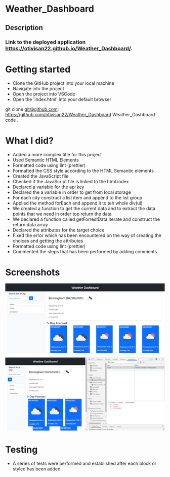 # Weather_Dashboard

## Description

### Link to the deployed application https://otivisan22.github.io/Weather_Dashboard/.

# Getting started

- Clone the GitHub project into your local machine
- Navigate into the project
- Open the project into VSCode
- Open the 'index.html' into your default browser

git clone git@github.com: https://github.com/otivisan22/Weather_Dashboard
Weather_Dashboard
code .

# What I did?

- Added a more complex title for this project
- Used Semantic HTML Elements
- Formatted code using lint (prettier)
- Formatted the CSS style according to the HTML Semantic elements
- Created the JavaScript file
- Checked if the JavaScript file is linked to the html.index
- Declared a variable for the api key
- Declared the a variable in order to get from local storage
- For each city construct a list item and append to the list group
- Applied the method forEach and append it to teh whole div(ul)
- We created a function to get the current data and to extract the data points that we need in order top return the data
- We declared a function called getForrestData iterate and construct the return data array
- Declared the attributes for the target choice
- Fixed the error which has been encountered on the way of creating the choices and getting the attributes
- Formatted code using lint (prettier)
- Commented the steps that has been performed by adding comments

# Screenshots

![screenshot1](./assets/images/weather_dash.png)
![screenshot2](./assets/images/weather_localstorage.png)

# Testing

- A series of tests were performed and established after each block or styled has been added
